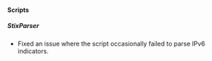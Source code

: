 
#### Scripts
##### StixParser
- Fixed an issue where the script occasionally failed to parse IPv6 indicators.
